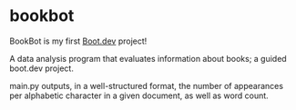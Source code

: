 # bookbot
BookBot is my first [Boot.dev](https://www.boot.dev) project!

A data analysis program that evaluates information about books; a guided boot.dev project.

main.py outputs, in a well-structured format, the number of appearances per alphabetic character in a given document, as well as word count.
